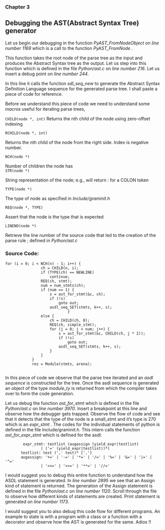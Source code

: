 ### Chapter 3 
## Debugging the AST(Abstract Syntax Tree) generator

Let us begin our debugging in the function _PyAST_FromNodeObject_ on _line number 1169_ which is a call to the function _PyAST_FromNode_ .

This function takes the root node of the parse tree as the input and produces the Abstract Syntax tree as the output. Let us step into this function which is defined in the file _Python/ast.c_ on _line number 216_. Let us insert a debug point on _line number 244_.

In this line it calls the function _sdl_seq_new_ to generate the Abstract Syntax Definition Language sequence for the generated parse tree.  I shall paste a piece of code for reference.


Before we understand this piece of code we need to understand some _macros_ useful for iterating parse trees, <br /> 

``` CHILD(node *, int) ``` 
Returns the nth child of the node using zero-offset indexing  <br /> 


``` RCHILD(node *, int) ```

Returns the nth child of the node from the right side. Index is negative number. <br />


``` NCH(node *) ```

Number of children the node has <br /> 
``` STR(node *) ```

String representation of the node; e.g., will return : for a COLON token  <br /> 

``` TYPE(node *) ```

The type of node as specified in _Include/graminit.h_  <br /> 

``` REQ(node *, TYPE) ```

Assert that the node is the type that is expected <br /> 

``` LINENO(node *) ```

Retrieve the line number of the source code that led to the creation of the parse rule ; defined in _Python/ast.c_  <br /> 

### Source Code: 
```
for (i = 0; i < NCH(n) - 1; i++) {
                ch = CHILD(n, i);
                if (TYPE(ch) == NEWLINE)
                    continue;
                REQ(ch, stmt);
                num = num_stmts(ch);
                if (num == 1) {
                    s = ast_for_stmt(&c, ch);
                    if (!s)
                        goto out;
                    asdl_seq_SET(stmts, k++, s);
                            }
                else {
                    ch = CHILD(ch, 0);
                    REQ(ch, simple_stmt);
                    for (j = 0; j < num; j++) {
                        s = ast_for_stmt(&c, CHILD(ch, j * 2));
                        if (!s)
                            goto out;
                        asdl_seq_SET(stmts, k++, s);
                    }
                }
            }
            res = Module(stmts, arena);
                    
```
In this piece of code we observe that the parse tree iterated and an _asdl sequence_ is constructed for the tree. Once the asdl sequence is generated an object of the type _module_ty_ is returned from which the compiler takes over to form the code generation.

Let us debug the function _ast_for_stmt_ which is defined in the file _Python/ast.c_ on _line number 3970_. Insert a breakpoint at this line and observe how the debugger gets trapped. Observe the flow of code and see that it detects that the type of the node is a small_stmt and it’s type is 270 which is an _expr_stmt_ . The codes for the individual statements of python is defined in the file Include/graminit.h. This intern calls the function _ast_for_expr_stmt_ which is defined for the asdl:
```
        expr_stmt: testlist (augassign (yield_expr|testlist)
                | ('=' (yield_expr|testlist))*)
       testlist: test (',' test)* [',']
       augassign: '+=' | '-=' | '*=' | '/=' | '%=' | '&=' | '|=' | '^='
                | '<<=' | '>>=' | '**=' | '//='
```

I would suggest you to debug this entire function to understand how the ASDL statement is generated. In _line number 2895_ we see that an Assign kind of statement  is returned. 
The generation of the Assign statement is defined in the file _Python/ast.c_ on _line number 1120_. Scroll through the file to observe how different kinds of statements are created. Print statement is generated on _line number 1173_.

I would suggest you to also debug this code flow for different programs. An example to state is with a program with a class or a function with a decorator and observe how the AST is generated for the same. Adios !!


